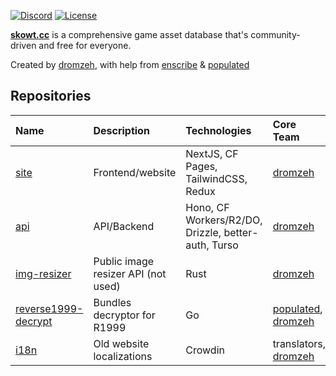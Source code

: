 <div>

[![Discord]](https://discord.gg/noid) [![License]](https://www.gnu.org/licenses/gpl-3.0.en.html#license-text)

[**skowt.cc**][skowt.cc] is a comprehensive game asset database that's community-driven and free for everyone.

Created by [dromzeh], with help from [enscribe] & [populated]

</div>

## Repositories

<div align="center">

| Name                          | Description                                                                                               | Technologies                                                                           | Core Team                              |
| :---------------------------- | :-------------------------------------------------------------------------------------------------------- | :--------------------------------------------------------------------------------------| :--------------------------------------|
| [site]                        | Frontend/website                                                                                 | NextJS, CF Pages, TailwindCSS, Redux                                                  | [dromzeh]                  |
| [api]                         | API/Backend                                                                                | Hono, CF Workers/R2/DO, Drizzle, better-auth, Turso                                                  | [dromzeh]                              |
| [img-resizer]                 | Public image resizer API (not used)                                                                                  | Rust                                                                                   | [dromzeh]                              |
| [reverse1999-decrypt]         | Bundles decryptor for R1999                                                                               | Go                                                                                     | [populated], [dromzeh]                       |
| [i18n]                        | Old website localizations                                                               | Crowdin                                                                                | translators, [dromzeh]               |

</div>

[skowt.cc]: https://skowt.cc
[Site]: https://github.com/skowtcc/site
[API]: https://github.com/skowtcc/api
[CDN]: https://github.com/skowtcc/cdn
[img-resizer]: https://github.com/skowtcc/img-resizer
[reverse1999-decrypt]: https://github.com/skowtcc/reverse1999-decrypt
[i18n]: https://github.com/skowtcc/i18n
[Discord]: https://img.shields.io/discord/982385887000272956?color=141414&label=discord&style=for-the-badge
[License]: https://img.shields.io/static/v1?label=License&message=GPL-3&color=141414&style=for-the-badge

[dromzeh]: https://dromzeh.dev/
[enscribe]: https://enscribe.dev/
[populated]: https://github.com/populated
